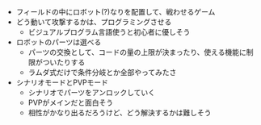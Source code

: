 

- フィールドの中にロボット(?)なりを配置して、戦わせるゲーム
- どう動いて攻撃するかは、プログラミングさせる
  - ビジュアルプログラム言語使うと初心者に優しそう
- ロボットのパーツは選べる
  - パーツの交換として、コードの量の上限が決まったり、使える機能に制限がついたりする
  - ラムダ式だけで条件分岐とか全部やってみたさ
- シナリオモードとPVPモード
  - シナリオでパーツをアンロックしていく
  - PVPがメインだと面白そう
  - 相性がかなり出るだろうけど、どう解決するかは難しそう
